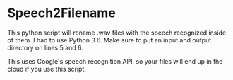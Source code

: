 # Speech2Filename
This python script will rename .wav files with the speech recognized inside of them.
I had to use Python 3.6. 
Make sure to put an input and output directory on lines 5 and 6.

This uses Google's speech recognition API, so your files will end up in the cloud if you use this script. 
